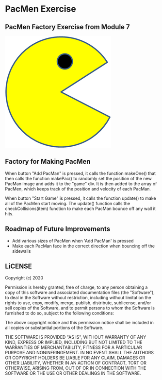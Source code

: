 # PacMen Exercise
## PacMen Factory Exercise from Module 7

<img src="PacMan1.png">

## Factory for Making PacMen

When button "Add PacMan" is pressed, it calls the function makeOne() that then calls the function makePac() to randomly set the position of the new PacMan image and adds it to the "game" div.  It is then added to the array of PacMen, which keeps track of the position and velocity of each PacMan.

When button "Start Game" is pressed, it calls the function update() to make all of the PacMen start moving.  The update() function calls the checkCollisions(item) function to make each PacMan bounce off any wall it hits.


## Roadmap of Future Improvements

- Add various sizes of PacMen when 'Add PacMan' is pressed
- Make each PacMan face in the correct direction when bouncing off the sidewalls


## LiCENSE

Copyright (c) 2020

Permission is hereby granted, free of charge, to any person obtaining a copy
of this software and associated documentation files (the "Software"), to deal
in the Software without restriction, including without limitation the rights
to use, copy, modify, merge, publish, distribute, sublicense, and/or sell
copies of the Software, and to permit persons to whom the Software is
furnished to do so, subject to the following conditions:

The above copyright notice and this permission notice shall be included in all
copies or substantial portions of the Software.

THE SOFTWARE IS PROVIDED "AS IS", WITHOUT WARRANTY OF ANY KIND, EXPRESS OR
IMPLIED, INCLUDING BUT NOT LIMITED TO THE WARRANTIES OF MERCHANTABILITY,
FITNESS FOR A PARTICULAR PURPOSE AND NONINFRINGEMENT. IN NO EVENT SHALL THE
AUTHORS OR COPYRIGHT HOLDERS BE LIABLE FOR ANY CLAIM, DAMAGES OR OTHER
LIABILITY, WHETHER IN AN ACTION OF CONTRACT, TORT OR OTHERWISE, ARISING FROM,
OUT OF OR IN CONNECTION WITH THE SOFTWARE OR THE USE OR OTHER DEALINGS IN THE
SOFTWARE.


